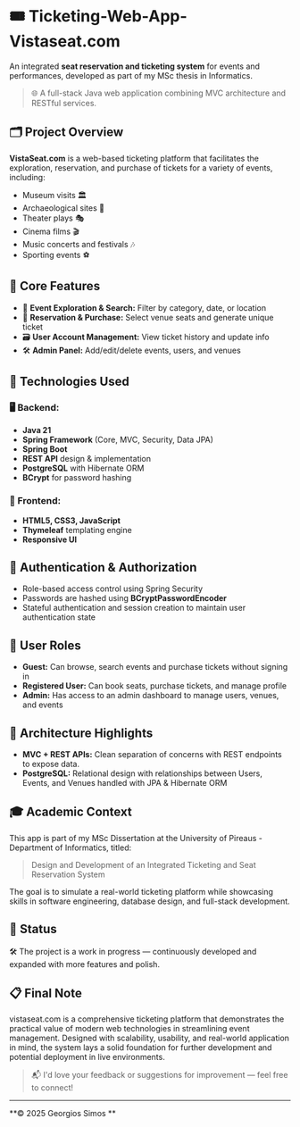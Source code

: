 # 🎟️ Ticketing-Web-App-Vistaseat.com

An integrated **seat reservation and ticketing system** for events and performances, developed as part of my MSc thesis in Informatics.

> 🌐 A full-stack Java web application combining MVC architecture and RESTful services.

## 🗂️ Project Overview
**VistaSeat.com** is a web-based ticketing platform that facilitates the exploration, reservation, and purchase of tickets for a variety of events, including:

- Museum visits 🏛️
- Archaeological sites 🏺
- Theater plays 🎭
- Cinema films 🎬
- Music concerts and festivals 🎶
- Sporting events ⚽

## 🧰 Core Features
- 🔎 **Event Exploration & Search:** Filter by category, date, or location
- 🧾 **Reservation & Purchase:** Select venue seats and generate unique ticket
- 🗃️ **User Account Management:** View ticket history and update info
- 🛠️ **Admin Panel:** Add/edit/delete events, users, and venues

## 🔧 Technologies Used

### 🖥️ Backend:
- **Java 21**
- **Spring Framework** (Core, MVC, Security, Data JPA)
- **Spring Boot**
- **REST API** design & implementation
- **PostgreSQL** with Hibernate ORM
- **BCrypt** for password hashing

### 🎨 Frontend:
- **HTML5, CSS3, JavaScript**
- **Thymeleaf** templating engine
- **Responsive UI**

## 🔐 Authentication & Authorization
- Role-based access control using Spring Security
- Passwords are hashed using **BCryptPasswordEncoder**
- Stateful authentication and session creation to maintain user authentication state

## 👥 User Roles
- **Guest:** Can browse, search events and purchase tickets without signing in
- **Registered User:** Can book seats, purchase tickets, and manage profile
- **Admin:** Has access to an admin dashboard to manage users, venues, and events

## 🧩 Architecture Highlights
- **MVC + REST APIs:** Clean separation of concerns with REST endpoints to expose data.
- **PostgreSQL:** Relational design with relationships between Users, Events, and Venues handled with JPA & Hibernate ORM

## 🎓 Academic Context
This app is part of my MSc Dissertation at the University of Pireaus - Department of Informatics, titled:
> Design and Development of an Integrated Ticketing and Seat Reservation System
> 
The goal is to simulate a real-world ticketing platform while showcasing skills in software engineering,
database design, and full-stack development.

## 🔄 Status
🛠️ The project is a work in progress — continuously developed and expanded with more features and polish.

## 📋 Final Note
vistaseat.com is a comprehensive ticketing platform that demonstrates the practical value of modern web technologies
in streamlining event management.
Designed with scalability, usability, and real-world application in mind,
the system lays a solid foundation for further development and potential deployment in live environments.

> 📬 I'd love your feedback or suggestions for improvement — feel free to connect!

---

**&copy; 2025 Georgios Simos **

